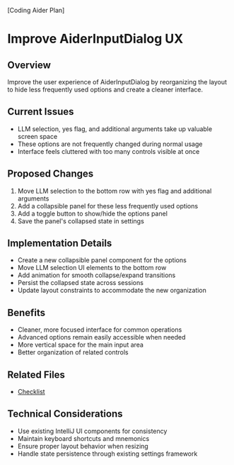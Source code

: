 [Coding Aider Plan]
# Improve AiderInputDialog UX

## Overview
Improve the user experience of AiderInputDialog by reorganizing the layout to hide less frequently used options and create a cleaner interface.

## Current Issues
- LLM selection, yes flag, and additional arguments take up valuable screen space
- These options are not frequently changed during normal usage
- Interface feels cluttered with too many controls visible at once

## Proposed Changes
1. Move LLM selection to the bottom row with yes flag and additional arguments
2. Add a collapsible panel for these less frequently used options
3. Add a toggle button to show/hide the options panel
4. Save the panel's collapsed state in settings

## Implementation Details
- Create a new collapsible panel component for the options
- Move LLM selection UI elements to the bottom row
- Add animation for smooth collapse/expand transitions
- Persist the collapsed state across sessions
- Update layout constraints to accommodate the new organization

## Benefits
- Cleaner, more focused interface for common operations
- Advanced options remain easily accessible when needed
- More vertical space for the main input area
- Better organization of related controls

## Related Files
- [Checklist](improve_aiderinputdialog_ux_checklist.md)

## Technical Considerations
- Use existing IntelliJ UI components for consistency
- Maintain keyboard shortcuts and mnemonics
- Ensure proper layout behavior when resizing
- Handle state persistence through existing settings framework
